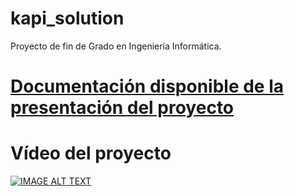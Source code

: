 # kapi_solution

Proyecto de fin de Grado en Ingeniería Informática.

# [Documentación disponible de la presentación del proyecto](https://slides.com/alvaroasenjotorrico/kapisolution#/)

# Vídeo del proyecto

[![IMAGE ALT TEXT](https://img.youtube.com/vi/khXT5mA0IMY/0.jpg)](https://www.youtube.com/watch?v=khXT5mA0IMY)
